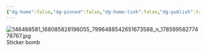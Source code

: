 ```yaml
---
{"dg-home":false,"dg-pinned":false,"dg-home-link":false,"dg-publish":true,"tags":["dgblip"],"disabled rules":["yaml-title","yaml-title-alias","file-name-heading"],"title":"philipp on instagram @ 2021-02-07","created-date":"2021-02-07T12:00:00","updated-date":"2025-05-02T17:43:07","dg-path":"blips/17859958277478767.md","permalink":"/blips/17859958277478767/","dgPassFrontmatter":true}
---
```



![146468581_168085828196055_7996488542651673588_n_17859958277478767.jpg](/img/user/attachments/146468581_168085828196055_7996488542651673588_n_17859958277478767.jpg)
Sticker bomb



